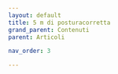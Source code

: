 ```yaml
---
layout: default
title: 5 m di posturacorretta 
grand_parent: Contenuti
parent: Articoli

nav_order: 3

---
```

